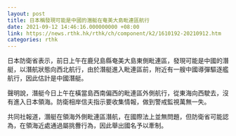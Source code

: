 ```yaml
---
layout: post
title: 日本稱發現可能是中國的潛艇在奄美大島毗連區航行
date: 2021-09-12 14:46:16.000000000 +08:00
link: https://news.rthk.hk/rthk/ch/component/k2/1610192-20210912.htm
categories: rthk
---
```


日本防衛省表示，前日上午在鹿兒島縣奄美大島東側毗連區，發現可能是中國的潛艇，以潛航狀態向西北航行，由於潛艇進入毗連區前，附近有一艘中國導彈驅逐艦航行，因此估計是中國潛艇。

聲明說，潛艇今日上午在橫當島西南偏西的毗連區外側航行，從東海向西駛去，沒有進入日本領海。防衛相岸信夫指示要收集情報，做到警戒監視萬無一失。

共同社報道，潛艇在領海外側毗連區潛航，在國際法上並無問題，但防衛省可能認為，在領海近處通過屬挑釁行為，因此舉出國名予以牽制。
